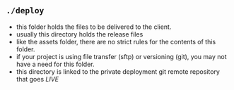 ## `./deploy`

- this folder holds the files to be delivered to the client.
- usually this directory holds the release files
- like the assets folder, there are no strict rules for the contents of this folder.
- if your project is using file transfer (sftp) or versioning (git), you may not have a need for this folder.
- this directory is linked to the private deployment git remote repository that goes _LIVE_